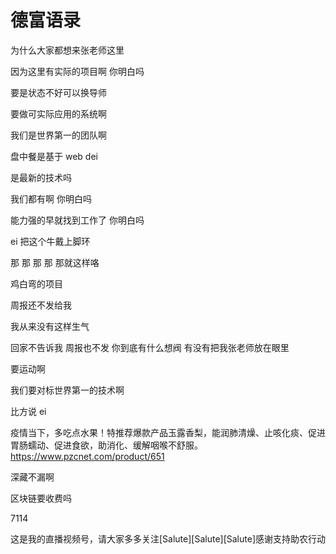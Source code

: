 # 德富语录

为什么大家都想来张老师这里

因为这里有实际的项目啊 你明白吗

要是状态不好可以换导师

要做可实际应用的系统啊

我们是世界第一的团队啊

盘中餐是基于 web dei

是最新的技术吗

我们都有啊 你明白吗

能力强的早就找到工作了 你明白吗

ei 把这个牛戴上脚环

那 那 那 那 那就这样咯

鸡白弯的项目

周报还不发给我

我从来没有这样生气

回家不告诉我 周报也不发 你到底有什么想阀 有没有把我张老师放在眼里

要运动啊

我们要对标世界第一的技术啊

比方说 ei

疫情当下，多吃点水果！特推荐爆款产品玉露香梨，能润肺清燥、止咳化痰、促进胃肠蠕动、促进食欲，助消化、缓解咽喉不舒服。https://www.pzcnet.com/product/651

深藏不漏啊

区块链要收费吗

7114


这是我的直播视频号，请大家多多关注[Salute][Salute][Salute]感谢支持助农行动
